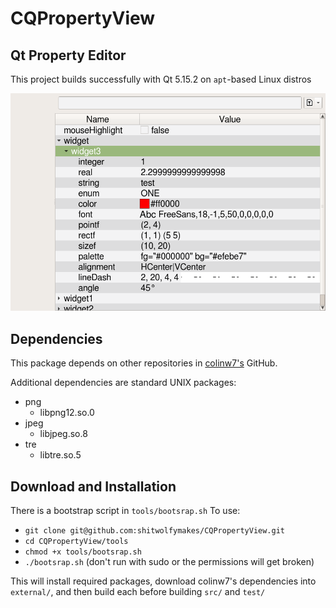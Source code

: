 # CQPropertyView

## Qt Property Editor
This project builds successfully with Qt 5.15.2 on `apt`-based Linux distros

![snapshot](docs/CQPropertyView.png "Qt Property Editor")

## Dependencies
This package depends on other repositories in [colinw7's](https://github.com/colinw7) GitHub.

Additional dependencies are standard UNIX packages:
 + png
   + libpng12.so.0
 + jpeg
   + libjpeg.so.8
 + tre
   + libtre.so.5

## Download and Installation
There is a bootstrap script in `tools/bootsrap.sh`
To use:
- `git clone git@github.com:shitwolfymakes/CQPropertyView.git`
- `cd CQPropertyView/tools`
- `chmod +x tools/bootsrap.sh`
- `./bootsrap.sh` (don't run with sudo or the permissions will get broken)

This will install required packages, download colinw7's dependencies into `external/`, and then build each before building `src/` and `test/`

